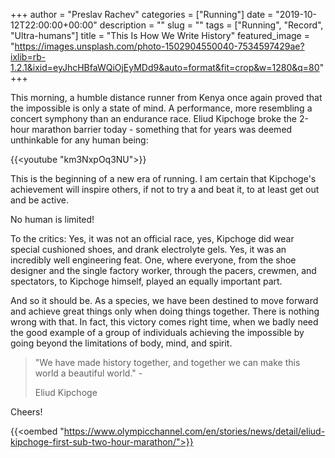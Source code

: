 +++
author = "Preslav Rachev"
categories = ["Running"]
date = "2019-10-12T22:00:00+00:00"
description = ""
slug = ""
tags = ["Running", "Record", "Ultra-humans"]
title = "This Is How We Write History"
featured_image = "https://images.unsplash.com/photo-1502904550040-7534597429ae?ixlib=rb-1.2.1&ixid=eyJhcHBfaWQiOjEyMDd9&auto=format&fit=crop&w=1280&q=80"
+++

This morning, a humble distance runner from Kenya once again proved that the impossible is only a state of mind. A performance, more resembling a concert symphony than an endurance race. Eliud Kipchoge broke the 2-hour marathon barrier today - something that for years was deemed unthinkable for any human being:

{{<youtube "km3NxpOq3NU">}}

This is the beginning of a new era of running. I am certain that Kipchoge's achievement will inspire others, if not to try a and beat it, to at least get out and be active.

No human is limited!

To the critics: Yes, it was not an official race, yes, Kipchoge did wear special cushioned shoes, and drank electrolyte gels. Yes, it was an incredibly well engineering feat. One, where everyone, from the shoe designer and the single factory worker, through the pacers, crewmen, and spectators, to Kipchoge himself, played an equally important part. 

And so it should be. As a species, we have been destined to move forward and achieve great things only when doing things together. There is nothing wrong with that. In fact, this victory comes right time, when we badly need the good example of a group of individuals achieving the impossible by going beyond the limitations of body, mind, and spirit. 

> "We have made history together, and together we can make this world a beautiful world." - 
> 
> Eliud Kipchoge

Cheers!

{{<oembed "https://www.olympicchannel.com/en/stories/news/detail/eliud-kipchoge-first-sub-two-hour-marathon/">}}